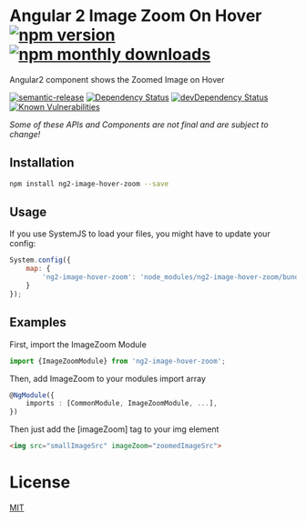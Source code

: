 # Angular 2 Image Zoom On Hover [![npm version](https://img.shields.io/npm/v/ng2-image-hover-zoom.svg)](https://www.npmjs.com/package/ng2-image-hover-zoom) [![npm monthly downloads](https://img.shields.io/npm/dm/ng2-image-hover-zoom.svg?style=flat-square)](https://www.npmjs.com/package/ng2-image-hover-zoom)
Angular2 component shows the Zoomed Image on Hover

[![semantic-release](https://img.shields.io/badge/%20%20%F0%9F%93%A6%F0%9F%9A%80-semantic--release-e10079.svg)](https://github.com/semantic-release/semantic-release)
[![Dependency Status](https://david-dm.org/mohammedubaid/ng2-image-hover-zoom.svg)](https://david-dm.org/mohammedubaid/ng2-image-hover-zoom)
[![devDependency Status](https://david-dm.org/mohammedubaid/ng2-image-hover-zoom/dev-status.svg)](https://david-dm.org/mohammedubaid/ng2-image-hover-zoom#info=devDependencies)
[![Known Vulnerabilities](https://snyk.io/test/github/mohammedubaid/ng2-image-hover-zoom/badge.svg)](https://snyk.io/test/github/mohammedubaid/ng2-image-hover-zoom)

_Some of these APIs and Components are not final and are subject to change!_

## Installation

```sh
npm install ng2-image-hover-zoom --save
```

## Usage

If you use SystemJS to load your files, you might have to update your config:

```js
System.config({
    map: {
        'ng2-image-hover-zoom': 'node_modules/ng2-image-hover-zoom/bundles/index.umd.js'
    }
});
```

## Examples
First, import the ImageZoom Module

```typescript
import {ImageZoomModule} from 'ng2-image-hover-zoom';
```

Then, add ImageZoom to your modules import array

```typescript
@NgModule({
    imports : [CommonModule, ImageZoomModule, ...],
})
```
Then just add the [imageZoom] tag to your img element

```html
<img src="smallImageSrc" imageZoom="zoomedImageSrc">
```
# License
 [MIT](/LICENSE)
